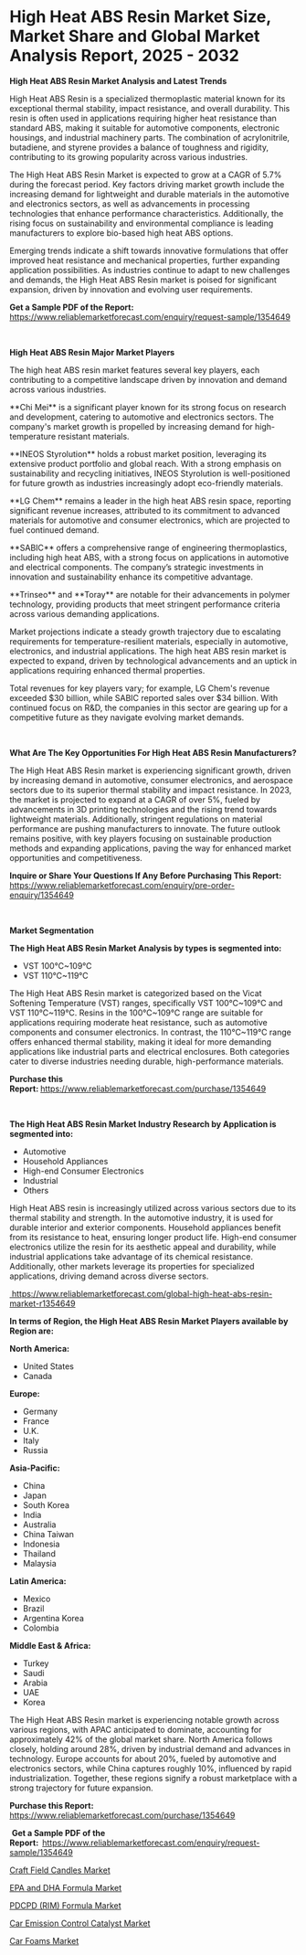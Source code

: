 <p><h1>High Heat ABS Resin Market Size, Market Share and Global Market Analysis Report, 2025 - 2032</h1></p><p><strong>High Heat ABS Resin Market Analysis and Latest Trends</strong></p>
<p><p>High Heat ABS Resin is a specialized thermoplastic material known for its exceptional thermal stability, impact resistance, and overall durability. This resin is often used in applications requiring higher heat resistance than standard ABS, making it suitable for automotive components, electronic housings, and industrial machinery parts. The combination of acrylonitrile, butadiene, and styrene provides a balance of toughness and rigidity, contributing to its growing popularity across various industries.</p><p>The High Heat ABS Resin Market is expected to grow at a CAGR of 5.7% during the forecast period. Key factors driving market growth include the increasing demand for lightweight and durable materials in the automotive and electronics sectors, as well as advancements in processing technologies that enhance performance characteristics. Additionally, the rising focus on sustainability and environmental compliance is leading manufacturers to explore bio-based high heat ABS options. </p><p>Emerging trends indicate a shift towards innovative formulations that offer improved heat resistance and mechanical properties, further expanding application possibilities. As industries continue to adapt to new challenges and demands, the High Heat ABS Resin market is poised for significant expansion, driven by innovation and evolving user requirements.</p></p>
<p><strong>Get a Sample PDF of the Report:&nbsp;</strong> <a href="https://www.reliablemarketforecast.com/enquiry/request-sample/1354649?utm_campaign=1141&utm_medium=2&utm_source=Github&utm_content=ia&utm_term=03042025&utm_id=high-heat-abs-resin">https://www.reliablemarketforecast.com/enquiry/request-sample/1354649</a></p>
<p>&nbsp;</p>
<p><strong>High Heat ABS Resin Major Market Players</strong></p>
<p><p>The high heat ABS resin market features several key players, each contributing to a competitive landscape driven by innovation and demand across various industries. </p><p>**Chi Mei** is a significant player known for its strong focus on research and development, catering to automotive and electronics sectors. The company's market growth is propelled by increasing demand for high-temperature resistant materials. </p><p>**INEOS Styrolution** holds a robust market position, leveraging its extensive product portfolio and global reach. With a strong emphasis on sustainability and recycling initiatives, INEOS Styrolution is well-positioned for future growth as industries increasingly adopt eco-friendly materials.</p><p>**LG Chem** remains a leader in the high heat ABS resin space, reporting significant revenue increases, attributed to its commitment to advanced materials for automotive and consumer electronics, which are projected to fuel continued demand.</p><p>**SABIC** offers a comprehensive range of engineering thermoplastics, including high heat ABS, with a strong focus on applications in automotive and electrical components. The company’s strategic investments in innovation and sustainability enhance its competitive advantage.</p><p>**Trinseo** and **Toray** are notable for their advancements in polymer technology, providing products that meet stringent performance criteria across various demanding applications.</p><p>Market projections indicate a steady growth trajectory due to escalating requirements for temperature-resilient materials, especially in automotive, electronics, and industrial applications. The high heat ABS resin market is expected to expand, driven by technological advancements and an uptick in applications requiring enhanced thermal properties.</p><p>Total revenues for key players vary; for example, LG Chem's revenue exceeded $30 billion, while SABIC reported sales over $34 billion. With continued focus on R&D, the companies in this sector are gearing up for a competitive future as they navigate evolving market demands.</p></p>
<p>&nbsp;</p>
<p><strong>What Are The Key Opportunities For High Heat ABS Resin Manufacturers?</strong></p>
<p><p>The High Heat ABS Resin market is experiencing significant growth, driven by increasing demand in automotive, consumer electronics, and aerospace sectors due to its superior thermal stability and impact resistance. In 2023, the market is projected to expand at a CAGR of over 5%, fueled by advancements in 3D printing technologies and the rising trend towards lightweight materials. Additionally, stringent regulations on material performance are pushing manufacturers to innovate. The future outlook remains positive, with key players focusing on sustainable production methods and expanding applications, paving the way for enhanced market opportunities and competitiveness.</p></p>
<p><strong>Inquire or Share Your Questions If Any Before Purchasing This Report:</strong> <a href="https://www.reliablemarketforecast.com/enquiry/pre-order-enquiry/1354649?utm_campaign=1141&utm_medium=2&utm_source=Github&utm_content=ia&utm_term=03042025&utm_id=high-heat-abs-resin">https://www.reliablemarketforecast.com/enquiry/pre-order-enquiry/1354649</a></p>
<p>&nbsp;</p>
<p><strong>Market Segmentation</strong></p>
<p><strong>The High Heat ABS Resin Market Analysis by types is segmented into:</strong></p>
<p><ul><li>VST 100℃~109℃</li><li>VST 110℃~119℃</li></ul></p>
<p><p>The High Heat ABS Resin market is categorized based on the Vicat Softening Temperature (VST) ranges, specifically VST 100℃~109℃ and VST 110℃~119℃. Resins in the 100℃~109℃ range are suitable for applications requiring moderate heat resistance, such as automotive components and consumer electronics. In contrast, the 110℃~119℃ range offers enhanced thermal stability, making it ideal for more demanding applications like industrial parts and electrical enclosures. Both categories cater to diverse industries needing durable, high-performance materials.</p></p>
<p><strong>Purchase this Report:&nbsp;</strong><a href="https://www.reliablemarketforecast.com/purchase/1354649?utm_campaign=1141&utm_medium=2&utm_source=Github&utm_content=ia&utm_term=03042025&utm_id=high-heat-abs-resin">https://www.reliablemarketforecast.com/purchase/1354649</a></p>
<p>&nbsp;</p>
<p><strong>The High Heat ABS Resin Market Industry Research by Application is segmented into:</strong></p>
<p><ul><li>Automotive</li><li>Household Appliances</li><li>High-end Consumer Electronics</li><li>Industrial</li><li>Others</li></ul></p>
<p><p>High Heat ABS resin is increasingly utilized across various sectors due to its thermal stability and strength. In the automotive industry, it is used for durable interior and exterior components. Household appliances benefit from its resistance to heat, ensuring longer product life. High-end consumer electronics utilize the resin for its aesthetic appeal and durability, while industrial applications take advantage of its chemical resistance. Additionally, other markets leverage its properties for specialized applications, driving demand across diverse sectors.</p></p>
<p><a href="https://www.reliablemarketforecast.com/global-high-heat-abs-resin-market-r1354649?utm_campaign=1141&utm_medium=2&utm_source=Github&utm_content=ia&utm_term=03042025&utm_id=high-heat-abs-resin">&nbsp;https://www.reliablemarketforecast.com/global-high-heat-abs-resin-market-r1354649</a></p>
<p><strong>In terms of Region, the High Heat ABS Resin Market Players available by Region are:</strong></p>
<p>
    <p> <strong> North America: </strong>
        <ul>
            <li>United States</li>
            <li>Canada</li>
        </ul>
        </p> 
    <p> <strong> Europe: </strong>
        <ul>
            <li>Germany</li>
            <li>France</li>
            <li>U.K.</li>
            <li>Italy</li>
            <li>Russia</li>
        </ul>
        </p> 
    <p> <strong> Asia-Pacific: </strong>
        <ul>
            <li>China</li>
            <li>Japan</li>
            <li>South Korea</li>
            <li>India</li>
            <li>Australia</li>
            <li>China Taiwan</li>
            <li>Indonesia</li>
            <li>Thailand</li>
            <li>Malaysia</li>
        </ul>
        </p> 
    <p> <strong> Latin America: </strong>
        <ul>
            <li>Mexico</li>
            <li>Brazil</li>
            <li>Argentina Korea</li>
            <li>Colombia</li>
        </ul>
        </p> 
    <p> <strong> Middle East & Africa: </strong>
        <ul>
            <li>Turkey</li>
            <li>Saudi</li>
            <li>Arabia</li>
            <li>UAE</li>
            <li>Korea</li>
        </ul>
    </p>
    </p>
<p><p>The High Heat ABS Resin market is experiencing notable growth across various regions, with APAC anticipated to dominate, accounting for approximately 42% of the global market share. North America follows closely, holding around 28%, driven by industrial demand and advances in technology. Europe accounts for about 20%, fueled by automotive and electronics sectors, while China captures roughly 10%, influenced by rapid industrialization. Together, these regions signify a robust marketplace with a strong trajectory for future expansion.</p></p>
<p><strong>Purchase this Report: </strong><a href="https://www.reliablemarketforecast.com/purchase/1354649?utm_campaign=1141&utm_medium=2&utm_source=Github&utm_content=ia&utm_term=03042025&utm_id=high-heat-abs-resin">https://www.reliablemarketforecast.com/purchase/1354649</a></p>
<p>&nbsp;<strong>Get a Sample PDF of the Report:&nbsp;&nbsp;</strong><a href="https://www.reliablemarketforecast.com/enquiry/request-sample/1354649?utm_campaign=1141&utm_medium=2&utm_source=Github&utm_content=ia&utm_term=03042025&utm_id=high-heat-abs-resin">https://www.reliablemarketforecast.com/enquiry/request-sample/1354649</a></p>
<p><strong></strong></p>
<p><p><a href="https://github.com/thapabylers2/Market-Research-Report-List-1/blob/main/craft-field-candles-market.md?utm_campaign=1141&utm_medium=2&utm_source=Github&utm_content=ia&utm_term=03042025&utm_id=high-heat-abs-resin">Craft Field Candles Market</a></p><p><a href="https://github.com/kluviabolofo/Market-Research-Report-List-1/blob/main/epa-and-dha-formula-market.md?utm_campaign=1141&utm_medium=2&utm_source=Github&utm_content=ia&utm_term=03042025&utm_id=high-heat-abs-resin">EPA and DHA Formula Market</a></p><p><a href="https://github.com/alefermeivys/Market-Research-Report-List-1/blob/main/pdcpd-rim-formula-market.md?utm_campaign=1141&utm_medium=2&utm_source=Github&utm_content=ia&utm_term=03042025&utm_id=high-heat-abs-resin">PDCPD (RIM) Formula Market</a></p><p><a href="https://github.com/spehnluenaru/Market-Research-Report-List-1/blob/main/car-emission-control-catalyst-market.md?utm_campaign=1141&utm_medium=2&utm_source=Github&utm_content=ia&utm_term=03042025&utm_id=high-heat-abs-resin">Car Emission Control Catalyst Market</a></p><p><a href="https://github.com/ryantindyaiz/Market-Research-Report-List-1/blob/main/car-foams-market.md?utm_campaign=1141&utm_medium=2&utm_source=Github&utm_content=ia&utm_term=03042025&utm_id=high-heat-abs-resin">Car Foams Market</a></p></p>